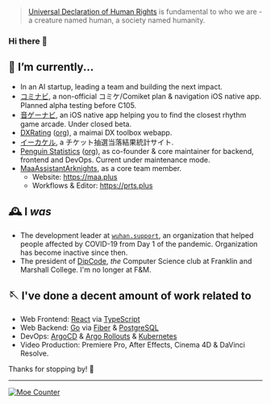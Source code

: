 > [Universal Declaration of Human Rights](https://www.un.org/en/about-us/universal-declaration-of-human-rights) is fundamental to who we are - a creature named human, a society named humanity.

### Hi there 👋

<!--

  > Ola! Glad you've reached here! I want to make friends
  > who is like you that loves exploring! Why not go
  > follow some of my social accounts, or just shoot me
  > an email at me@galvingao.com?
  > In advance, nice to meet you! ;D

-->


## 🔭 I’m currently...
- In an AI startup, leading a team and building the next impact.
- [コミナビ](https://github.com/cominavi), a non-official コミケ/Comiket plan & navigation iOS native app. Planned alpha testing before C105.
- [音ゲーナビ](https://github.com/otogenavi), an iOS native app helping you to find the closest rhythm game arcade. Under closed beta.
- [DXRating](https://dxrating.net) ([org](https://github.com/gekichumai)), a maimai DX toolbox webapp.
- [イーカケル](https://github.com/ekakeru), a チケット抽選当落結果統計サイト.
- [Penguin Statistics](https://penguin-stats.io) ([org](https://github.com/penguin-statistics)), as co-founder & core maintainer for backend, frontend and DevOps. Current under maintenance mode.
- [MaaAssistantArknights](https://github.com/MaaAssistantArknights), as a core team member.
  - Website: https://maa.plus
  - Workflows & Editor: https://prts.plus

## 🕰 I _was_
- The development leader at [`wuhan.support`](https://github.com/wuhan-support/wuhan.support), an organization that helped people affected by COVID-19 from Day 1 of the pandemic. Organization has become inactive since then.
- The president of [DipCode](https://dipcode.org), *the* Computer Science club at Franklin and Marshall College. I'm no longer at F&M.

## 🪡 I've done a decent amount of work related to
- Web Frontend: [React](https://react.dev) via [TypeScript](https://typescriptlang.org)
- Web Backend: [Go](https://go.dev) via [Fiber](https://gofiber.io) & [PostgreSQL](https://postgresql.org)
- DevOps: [ArgoCD](https://github.com/argoproj/argo-cd) & [Argo Rollouts](https://argoproj.github.io/rollouts/) & [Kubernetes](https://k8s.io)
- Video Production: Premiere Pro, After Effects, Cinema 4D & DaVinci Resolve.

Thanks for stopping by! 🥰

---

[![Moe Counter](https://hits.imgg.dev/GalvinGao:home?theme=rule34&render=pixelated)](#)
